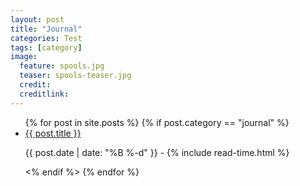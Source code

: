 ```yaml
---
layout: post
title: "Journal"
categories: Test
tags: [category]
image:
  feature: spools.jpg
  teaser: spools-teaser.jpg
  credit:
  creditlink:
---
```


<ul class ="posts">
  {% for post in site.posts %}
    {% if post.category == "journal" %}
      <li itemscope>
      <a href="{{ site.github.url }}{{ post.url }}">{{ post.title }}</a>
      <p class="post-date"><span><i class="fa fa-calendar" aria-hidden="true"></i> {{ post.date | date: "%B %-d" }} - <i class="fa fa-clock-o" aria-hidden="true"></i> {% include read-time.html %}</span></p>
      </li>
    <% endif %>  
  {% endfor %}
</ul>
